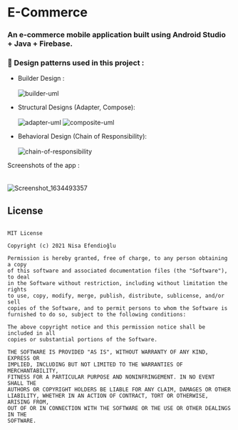 # E-Commerce


### An e-commerce mobile application built using Android Studio + Java + Firebase.

### 🔨 Design patterns used in this project :

- Builder Design : <br> <br>
![builder-uml](https://user-images.githubusercontent.com/48391281/137640317-edba66a4-5366-46a9-93fe-26d45d193d5a.png)

- Structural Designs (Adapter, Compose): <br><br>
![adapter-uml](https://user-images.githubusercontent.com/48391281/137640421-64a1700c-013f-491b-be3f-234cc49e5fd4.png)
![composite-uml](https://user-images.githubusercontent.com/48391281/137640443-81bf6b56-73a4-449d-b02b-1a698f7a2514.png)

- Behavioral Design (Chain of Responsibility): <br><br>
![chain-of-responsibility](https://user-images.githubusercontent.com/48391281/137640527-000e186c-f74c-40d0-9442-d6259906a916.png)



Screenshots of the app :
<br><br><br>
![Screenshot_1634493357](https://user-images.githubusercontent.com/48391281/137639879-e63f7702-958f-4fc0-abf1-5340c092250c.png)


## License
```

MIT License

Copyright (c) 2021 Nisa Efendioğlu

Permission is hereby granted, free of charge, to any person obtaining a copy
of this software and associated documentation files (the "Software"), to deal
in the Software without restriction, including without limitation the rights
to use, copy, modify, merge, publish, distribute, sublicense, and/or sell
copies of the Software, and to permit persons to whom the Software is
furnished to do so, subject to the following conditions:

The above copyright notice and this permission notice shall be included in all
copies or substantial portions of the Software.

THE SOFTWARE IS PROVIDED "AS IS", WITHOUT WARRANTY OF ANY KIND, EXPRESS OR
IMPLIED, INCLUDING BUT NOT LIMITED TO THE WARRANTIES OF MERCHANTABILITY,
FITNESS FOR A PARTICULAR PURPOSE AND NONINFRINGEMENT. IN NO EVENT SHALL THE
AUTHORS OR COPYRIGHT HOLDERS BE LIABLE FOR ANY CLAIM, DAMAGES OR OTHER
LIABILITY, WHETHER IN AN ACTION OF CONTRACT, TORT OR OTHERWISE, ARISING FROM,
OUT OF OR IN CONNECTION WITH THE SOFTWARE OR THE USE OR OTHER DEALINGS IN THE
SOFTWARE.
